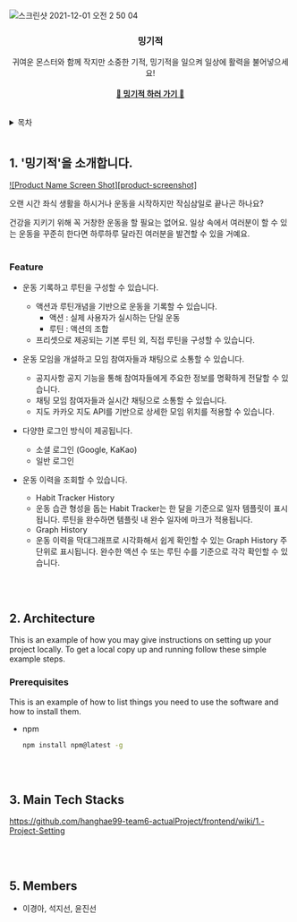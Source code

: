 <div id="top"></div>
<br />

![스크린샷 2021-12-01 오전 2 50 04](https://user-images.githubusercontent.com/49370511/144100873-45697049-1869-47b0-b7e3-1a76402c8fe9.png)
<br />

<div align="center">
  <a href="https://github.com/othneildrew/Best-README-Template">
  </a>

  <h3 align="center">밍기적</h3>

  <p align="center">
    귀여운 몬스터와 함께 작지만 소중한 기적, 밍기적을 일으켜 일상에 활력을 불어넣으세요!
    <br />
     <br />
    <a href="" target="_blank"><strong>🙌  밍기적 하러 가기 🙌</strong></a>
    <br />
    <br />
</div>

<!-- TABLE OF CONTENTS -->
<details>
  <summary>목차</summary>
  <ol>
    <li>
      <a href="#about-the-project">'밍기적'을 소개합니다. </a>
      <ul>
        <li><a href="#built-with">기능</a></li>
      </ul>
    </li>
    <li>
      <a href="#getting-started">Getting Started</a>
      <ul>
        <li><a href="#prerequisites">Prerequisites</a></li>
        <li><a href="#installation">Installation</a></li>
      </ul>
    </li>
    <li><a href="#usage">Usage</a></li>
    <li><a href="#roadmap">Roadmap</a></li>
    <li><a href="#contributing">Contributing</a></li>
    <li><a href="#license">License</a></li>
    <li><a href="#contact">Contact</a></li>
    <li><a href="#acknowledgments">Acknowledgments</a></li>
  </ol>
</details>
<br />
<!-- ABOUT THE PROJECT -->

## 1. '밍기적'을 소개합니다.

[![Product Name Screen Shot][product-screenshot]](https://example.com)

오랜 시간 좌식 생활을 하시거나 운동을 시작하지만 작심삼일로 끝나곤 하나요?

건강을 지키기 위해 꼭 거창한 운동을 할 필요는 없어요. 일상 속에서 여러분이 할 수 있는 운동을 꾸준히 한다면 하루하루 달라진 여러분을 발견할 수 있을 거예요.
<br />
<br />

### Feature

-   운동 기록하고 루틴을 구성할 수 있습니다.

    -   액션과 루틴개념을 기반으로 운동을 기록할 수 있습니다.
        -   액션 : 실제 사용자가 실시하는 단일 운동
        -   루틴 : 액션의 조합
    -   프리셋으로 제공되는 기본 루틴 외, 직접 루틴을 구성할 수 있습니다.

-   운동 모임을 개설하고 모임 참여자들과 채팅으로 소통할 수 있습니다.
    -   공지사항
        공지 기능을 통해 참여자들에게 주요한 정보를 명확하게 전달할 수 있습니다.
    -   채팅
        모임 참여자들과 실시간 채팅으로 소통할 수 있습니다.
    -   지도
        카카오 지도 API를 기반으로 상세한 모임 위치를 적용할 수 있습니다.
-   다양한 로그인 방식이 제공됩니다.
    -   소셜 로그인 (Google, KaKao)
    -   일반 로그인
-   운동 이력을 조회할 수 있습니다.
    -   Habit Tracker History
    -   운동 습관 형성을 돕는 Habit Tracker는 한 달을 기준으로 일자 템플릿이 표시됩니다.
        루틴을 완수하면 템플릿 내 완수 일자에 마크가 적용됩니다.
    -   Graph History
    -   운동 이력을 막대그래프로 시각화해서 쉽게 확인할 수 있는 Graph History 주 단위로 표시됩니다.
        완수한 액션 수 또는 루틴 수를 기준으로 각각 확인할 수 있습니다.

<br />
<br />

## 2. Architecture

This is an example of how you may give instructions on setting up your project locally.
To get a local copy up and running follow these simple example steps.

### Prerequisites

This is an example of how to list things you need to use the software and how to install them.

-   npm
    ```sh
    npm install npm@latest -g
    ```

<br />
<br />

## 3. Main Tech Stacks

https://github.com/hanghae99-team6-actualProject/frontend/wiki/1.-Project-Setting

<br />
<br />

## 5. Members

-   이경아, 석지선, 윤진선
